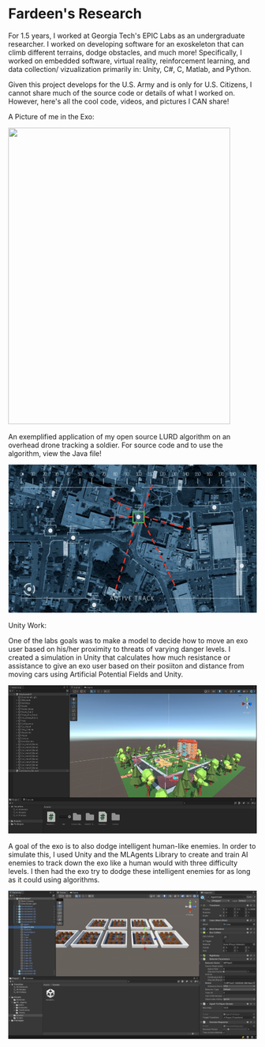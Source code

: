 # Fardeen's Research

For 1.5 years, I worked at Georgia Tech's EPIC Labs as an undergraduate researcher. I worked on developing software for an exoskeleton that can climb different terrains, 
dodge obstacles, and much more! Specifically, I worked on embedded software, virtual reality, reinforcement learning, and data collection/ vizualization primarily in:
Unity, C#, C, Matlab, and Python.

Given this project develops for the U.S. Army and is only for U.S. Citizens, I cannot share much of the source code or details of what I worked on.
However, here's all the cool code, videos, and pictures I CAN share!

A Picture of me in the Exo:

<img height="600" src="./FardeenExoPic.jpg" width="450"/>

An exemplified application of my open source LURD algorithm on an overhead drone tracking a soldier.
For source code and to use the algorithm, view the Java file!

<img height="300" src="./MapofObstacles.png" width="540"/>

Unity Work:

One of the labs goals was to make a model to decide how to move an exo user based on his/her proximity to threats of varying danger levels. I created a simulation in Unity that calculates how much resistance or assistance to give an exo user based on their posiiton and distance from moving cars using Artificial Potential Fields and Unity.

<img height="300" src="./UnityPic2.png" width="540"/>

A goal of the exo is to also dodge intelligent human-like enemies. In order to simulate this, I used Unity and the MLAgents Library to create and train AI enemies to track down the exo like a human would with three difficulty levels. I then had the exo try to dodge these intelligent enemies for as long as it could using algorithms.

<img height="300" src="./UnityPic1.png" width="540"/>





